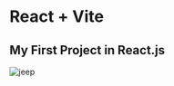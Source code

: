 # React + Vite

<h2>My First Project in React.js</h2>

<img src="../Project-1/src/assets/images/logo-jeep.png" alt="jeep">
